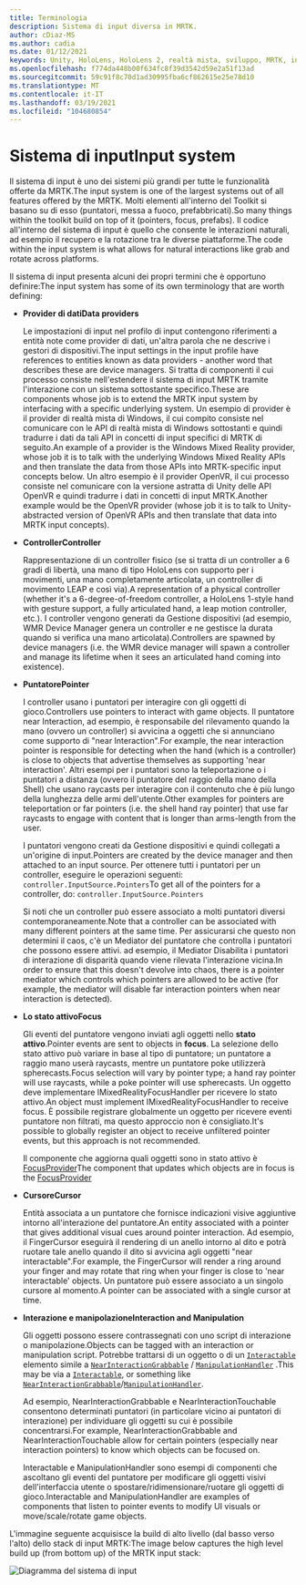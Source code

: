 ```yaml
---
title: Terminologia
description: Sistema di input diversa in MRTK.
author: cDiaz-MS
ms.author: cadia
ms.date: 01/12/2021
keywords: Unity, HoloLens, HoloLens 2, realtà mista, sviluppo, MRTK, input,
ms.openlocfilehash: f774da448b00f634fc8f39d3542d59e2a51f13ad
ms.sourcegitcommit: 59c91f8c70d1ad30995fba6cf862615e25e78d10
ms.translationtype: MT
ms.contentlocale: it-IT
ms.lasthandoff: 03/19/2021
ms.locfileid: "104680854"
---
```

# <a name="input-system"></a><span data-ttu-id="02b59-104">Sistema di input</span><span class="sxs-lookup"><span data-stu-id="02b59-104">Input system</span></span>

<span data-ttu-id="02b59-105">Il sistema di input è uno dei sistemi più grandi per tutte le funzionalità offerte da MRTK.</span><span class="sxs-lookup"><span data-stu-id="02b59-105">The input system is one of the largest systems out of all features offered by the MRTK.</span></span>
<span data-ttu-id="02b59-106">Molti elementi all'interno del Toolkit si basano su di esso (puntatori, messa a fuoco, prefabbricati).</span><span class="sxs-lookup"><span data-stu-id="02b59-106">So many things within the toolkit build on top of it (pointers, focus, prefabs).</span></span> <span data-ttu-id="02b59-107">Il codice all'interno del sistema di input è quello che consente le interazioni naturali, ad esempio il recupero e la rotazione tra le diverse piattaforme.</span><span class="sxs-lookup"><span data-stu-id="02b59-107">The code within the input system is what allows for natural interactions like grab and rotate across platforms.</span></span>

<span data-ttu-id="02b59-108">Il sistema di input presenta alcuni dei propri termini che è opportuno definire:</span><span class="sxs-lookup"><span data-stu-id="02b59-108">The input system has some of its own terminology that are worth defining:</span></span>

- <span data-ttu-id="02b59-109">**Provider di dati**</span><span class="sxs-lookup"><span data-stu-id="02b59-109">**Data providers**</span></span>

    <span data-ttu-id="02b59-110">Le impostazioni di input nel profilo di input contengono riferimenti a entità note come provider di dati, un'altra parola che ne descrive i gestori di dispositivi.</span><span class="sxs-lookup"><span data-stu-id="02b59-110">The input settings in the input profile have references to entities known as data providers - another word that describes these are device managers.</span></span> <span data-ttu-id="02b59-111">Si tratta di componenti il cui processo consiste nell'estendere il sistema di input MRTK tramite l'interazione con un sistema sottostante specifico.</span><span class="sxs-lookup"><span data-stu-id="02b59-111">These are components whose job is to extend the MRTK input system by interfacing with a specific underlying system.</span></span> <span data-ttu-id="02b59-112">Un esempio di provider è il provider di realtà mista di Windows, il cui compito consiste nel comunicare con le API di realtà mista di Windows sottostanti e quindi tradurre i dati da tali API in concetti di input specifici di MRTK di seguito.</span><span class="sxs-lookup"><span data-stu-id="02b59-112">An example of a provider is the Windows Mixed Reality provider, whose job it is to talk with the underlying Windows Mixed Reality APIs and then translate the data from those APIs into MRTK-specific input concepts below.</span></span> <span data-ttu-id="02b59-113">Un altro esempio è il provider OpenVR, il cui processo consiste nel comunicare con la versione astratta di Unity delle API OpenVR e quindi tradurre i dati in concetti di input MRTK.</span><span class="sxs-lookup"><span data-stu-id="02b59-113">Another example would be the OpenVR provider (whose job it is to talk to Unity-abstracted version of OpenVR APIs and then translate that data into MRTK input concepts).</span></span>

- <span data-ttu-id="02b59-114">**Controller**</span><span class="sxs-lookup"><span data-stu-id="02b59-114">**Controller**</span></span>

    <span data-ttu-id="02b59-115">Rappresentazione di un controller fisico (se si tratta di un controller a 6 gradi di libertà, una mano di tipo HoloLens con supporto per i movimenti, una mano completamente articolata, un controller di movimento LEAP e così via).</span><span class="sxs-lookup"><span data-stu-id="02b59-115">A representation of a physical controller (whether it's a 6-degree-of-freedom controller, a HoloLens 1-style hand with gesture support, a fully articulated hand, a leap motion controller, etc.).</span></span> <span data-ttu-id="02b59-116">I controller vengono generati da Gestione dispositivi (ad esempio, WMR Device Manager genera un controller e ne gestisce la durata quando si verifica una mano articolata).</span><span class="sxs-lookup"><span data-stu-id="02b59-116">Controllers are spawned by device managers (i.e. the WMR device manager will spawn a controller and manage its lifetime when it sees an articulated hand coming into existence).</span></span>

- <span data-ttu-id="02b59-117">**Puntatore**</span><span class="sxs-lookup"><span data-stu-id="02b59-117">**Pointer**</span></span>

    <span data-ttu-id="02b59-118">I controller usano i puntatori per interagire con gli oggetti di gioco.</span><span class="sxs-lookup"><span data-stu-id="02b59-118">Controllers use pointers to interact with game objects.</span></span> <span data-ttu-id="02b59-119">Il puntatore near Interaction, ad esempio, è responsabile del rilevamento quando la mano (ovvero un controller) si avvicina a oggetti che si annunciano come supporto di "near Interaction".</span><span class="sxs-lookup"><span data-stu-id="02b59-119">For example, the near interaction pointer is responsible for detecting when the hand (which is a controller) is close to objects that advertise themselves as supporting 'near interaction'.</span></span> <span data-ttu-id="02b59-120">Altri esempi per i puntatori sono la teleportazione o i puntatori a distanza (ovvero il puntatore del raggio della mano della Shell) che usano raycasts per interagire con il contenuto che è più lungo della lunghezza delle armi dell'utente.</span><span class="sxs-lookup"><span data-stu-id="02b59-120">Other examples for pointers are teleportation or far pointers (i.e. the shell hand ray pointer) that use far raycasts to engage with content that is longer than arms-length from the user.</span></span>

    <span data-ttu-id="02b59-121">I puntatori vengono creati da Gestione dispositivi e quindi collegati a un'origine di input.</span><span class="sxs-lookup"><span data-stu-id="02b59-121">Pointers are created by the device manager and then attached to an input source.</span></span> <span data-ttu-id="02b59-122">Per ottenere tutti i puntatori per un controller, eseguire le operazioni seguenti: `controller.InputSource.Pointers`</span><span class="sxs-lookup"><span data-stu-id="02b59-122">To get all of the pointers for a controller, do: `controller.InputSource.Pointers`</span></span>

    <span data-ttu-id="02b59-123">Si noti che un controller può essere associato a molti puntatori diversi contemporaneamente.</span><span class="sxs-lookup"><span data-stu-id="02b59-123">Note that a controller can be associated with many different pointers at the same time.</span></span> <span data-ttu-id="02b59-124">Per assicurarsi che questo non determini il caos, c'è un Mediator del puntatore che controlla i puntatori che possono essere attivi. ad esempio, il Mediator Disabilita i puntatori di interazione di disparità quando viene rilevata l'interazione vicina.</span><span class="sxs-lookup"><span data-stu-id="02b59-124">In order to ensure that this doesn't devolve into chaos, there is a pointer mediator which controls which pointers are allowed to be active (for example, the mediator will disable far interaction pointers when near interaction is detected).</span></span>

- <span data-ttu-id="02b59-125">**Lo stato attivo**</span><span class="sxs-lookup"><span data-stu-id="02b59-125">**Focus**</span></span>

    <span data-ttu-id="02b59-126">Gli eventi del puntatore vengono inviati agli oggetti nello **stato attivo**.</span><span class="sxs-lookup"><span data-stu-id="02b59-126">Pointer events are sent to objects in **focus**.</span></span> <span data-ttu-id="02b59-127">La selezione dello stato attivo può variare in base al tipo di puntatore; un puntatore a raggio mano userà raycasts, mentre un puntatore poke utilizzerà spherecasts.</span><span class="sxs-lookup"><span data-stu-id="02b59-127">Focus selection will vary by pointer type; a hand ray pointer will use raycasts, while a poke pointer will use spherecasts.</span></span> <span data-ttu-id="02b59-128">Un oggetto deve implementare IMixedRealityFocusHandler per ricevere lo stato attivo.</span><span class="sxs-lookup"><span data-stu-id="02b59-128">An object must implement IMixedRealityFocusHandler to receive focus.</span></span> <span data-ttu-id="02b59-129">È possibile registrare globalmente un oggetto per ricevere eventi puntatore non filtrati, ma questo approccio non è consigliato.</span><span class="sxs-lookup"><span data-stu-id="02b59-129">It's possible to globally register an object to receive unfiltered pointer events, but this approach is not recommended.</span></span>

    <span data-ttu-id="02b59-130">Il componente che aggiorna quali oggetti sono in stato attivo è [FocusProvider](xref:Microsoft.MixedReality.Toolkit.Input.FocusProvider)</span><span class="sxs-lookup"><span data-stu-id="02b59-130">The component that updates which objects are in focus is the [FocusProvider](xref:Microsoft.MixedReality.Toolkit.Input.FocusProvider)</span></span>

- <span data-ttu-id="02b59-131">**Cursore**</span><span class="sxs-lookup"><span data-stu-id="02b59-131">**Cursor**</span></span>

    <span data-ttu-id="02b59-132">Entità associata a un puntatore che fornisce indicazioni visive aggiuntive intorno all'interazione del puntatore.</span><span class="sxs-lookup"><span data-stu-id="02b59-132">An entity associated with a pointer that gives additional visual cues around pointer interaction.</span></span> <span data-ttu-id="02b59-133">Ad esempio, il FingerCursor eseguirà il rendering di un anello intorno al dito e potrà ruotare tale anello quando il dito si avvicina agli oggetti "near interactable".</span><span class="sxs-lookup"><span data-stu-id="02b59-133">For example, the FingerCursor will render a ring around your finger and may rotate that ring when your finger is close to 'near interactable' objects.</span></span> <span data-ttu-id="02b59-134">Un puntatore può essere associato a un singolo cursore al momento.</span><span class="sxs-lookup"><span data-stu-id="02b59-134">A pointer can be associated with a single cursor at time.</span></span>

- <span data-ttu-id="02b59-135">**Interazione e manipolazione**</span><span class="sxs-lookup"><span data-stu-id="02b59-135">**Interaction and Manipulation**</span></span>

    <span data-ttu-id="02b59-136">Gli oggetti possono essere contrassegnati con uno script di interazione o manipolazione.</span><span class="sxs-lookup"><span data-stu-id="02b59-136">Objects can be tagged with an interaction or manipulation script.</span></span> <span data-ttu-id="02b59-137">Potrebbe trattarsi di un oggetto o di un [`Interactable`](xref:Microsoft.MixedReality.Toolkit.UI.Interactable) elemento simile a [`NearInteractionGrabbable`](xref:Microsoft.MixedReality.Toolkit.Input.NearInteractionGrabbable) / [`ManipulationHandler`](xref:Microsoft.MixedReality.Toolkit.UI.ManipulationHandler) .</span><span class="sxs-lookup"><span data-stu-id="02b59-137">This may be via a [`Interactable`](xref:Microsoft.MixedReality.Toolkit.UI.Interactable), or something like [`NearInteractionGrabbable`](xref:Microsoft.MixedReality.Toolkit.Input.NearInteractionGrabbable)/[`ManipulationHandler`](xref:Microsoft.MixedReality.Toolkit.UI.ManipulationHandler).</span></span>

    <span data-ttu-id="02b59-138">Ad esempio, NearInteractionGrabbable e NearInteractionTouchable consentono determinati puntatori (in particolare vicino ai puntatori di interazione) per individuare gli oggetti su cui è possibile concentrarsi.</span><span class="sxs-lookup"><span data-stu-id="02b59-138">For example, NearInteractionGrabbable and NearInteractionTouchable allow for certain pointers (especially   near interaction pointers) to know which objects can be focused on.</span></span>

    <span data-ttu-id="02b59-139">Interactable e ManipulationHandler sono esempi di componenti che ascoltano gli eventi del puntatore per modificare gli oggetti visivi dell'interfaccia utente o spostare/ridimensionare/ruotare gli oggetti di gioco.</span><span class="sxs-lookup"><span data-stu-id="02b59-139">Interactable and ManipulationHandler are examples of components that listen to pointer events to modify   UI visuals or move/scale/rotate game objects.</span></span>

<span data-ttu-id="02b59-140">L'immagine seguente acquisisce la build di alto livello (dal basso verso l'alto) dello stack di input MRTK:</span><span class="sxs-lookup"><span data-stu-id="02b59-140">The image below captures the high level build up (from bottom up) of the MRTK input stack:</span></span>

![Diagramma del sistema di input](../features/images/Input/MRTK_InputSystem.png)
